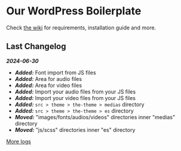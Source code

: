 # Our WordPress Boilerplate

Check [the wiki](https://github.com/studiochampgauche/wordpress-boilerplate/wiki) for requirements, installation guide and more.


## Last Changelog

***2024-06-30***

- ***Added:*** Font import from JS files
- ***Added:*** Area for audio files
- ***Added:*** Area for video files
- ***Added:*** Import your audio files from your JS files
- ***Added:*** Import your video files from your JS files
- ***Added:*** `src > theme > the-theme > medias` directory
- ***Added:*** `src > theme > the-theme > es` directory
- ***Moved:*** "images/fonts/audios/videos" directories inner "medias" directory
- ***Moved:*** "js/scss" directories inner "es" directory


[More logs](https://github.com/studiochampgauche/wordpress-boilerplate/wiki/Changelog)